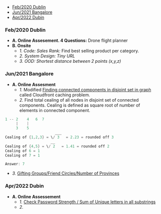 - [Feb/2020 Dublin](#i1)
- [Jun/2021  Bangalore](#i2)
- [Apr/2022 Dubin](#i3)

<a name=i1></a>
### Feb/2020 Dublin
- **A. Online Assesement. 4 Questions:** Drone flight planner
- **B. Onsite**
  - _1. Code: Sales Rank:_ Find best selling product per category.
  - _2. System Design: Tiny URL_
  - _3. OOD: Shortest distance between 2 points (x,y,z)_

<a name=i2></a>
### Jun/2021  Bangalore
- **A. Online Assesment**
  - _1._ Modified [Finding connected components in disjoint set in graph](/DS_Questions/Questions/Graphs/Find/Undirected_Graph/Number_of_Connected_Components.md) called Cloudfront caching problem. 
  - _2._ Find total cealing of all nodes in disjoint set of connected components. Cealing is defined as square root of number of elements in connected component.
```c
1 -- 2    4   6  7
     |    |
     3    5
                       ___
Cealing of {1,2,3} = \/ 3   = 2.23 = rounded off 3
                     __
Cealing of {4,5} = \/ 2   = 1.41 = rounded off 2
Cealing of 6 = 1
Cealing of 7 = 1

Answer: 7
```
- _3._ [Gifting Groups/Friend Circles/Number of Provinces](/DS_Questions/Questions/Graphs/Find/Undirected_Graph/Number_of_Connected_Components.md)

<a name=i3></a>
### Apr/2022 Dubin
- **A. Online Assessement**
  - _1._ [Check Password Strength / Sum of Unique letters in all substrings](/DS_Questions/Questions/Strings/SubString_SubSequence/Sum_of_Unique_letters_in_all_substrings.md)
  - _2._ 
